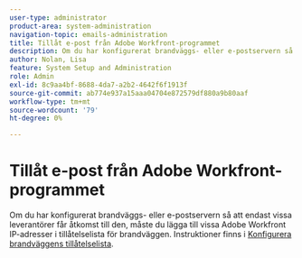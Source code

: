 ```yaml
---
user-type: administrator
product-area: system-administration
navigation-topic: emails-administration
title: Tillåt e-post från Adobe Workfront-programmet
description: Om du har konfigurerat brandväggs- eller e-postservern så att endast vissa leverantörer får åtkomst till den, måste du lägga till vissa Adobe Workfront IP-adresser i tillåtelselista för brandväggen.
author: Nolan, Lisa
feature: System Setup and Administration
role: Admin
exl-id: 8c9aa4bf-8688-4da7-a2b2-4642f6f1913f
source-git-commit: ab774e937a15aaa04704e872579df880a9b80aaf
workflow-type: tm+mt
source-wordcount: '79'
ht-degree: 0%

---
```


# Tillåt e-post från Adobe Workfront-programmet

Om du har konfigurerat brandväggs- eller e-postservern så att endast vissa leverantörer får åtkomst till den, måste du lägga till vissa Adobe Workfront IP-adresser i tillåtelselista för brandväggen. Instruktioner finns i [Konfigurera brandväggens tillåtelselista](../../../administration-and-setup/get-started-wf-administration/configure-your-firewall.md).
